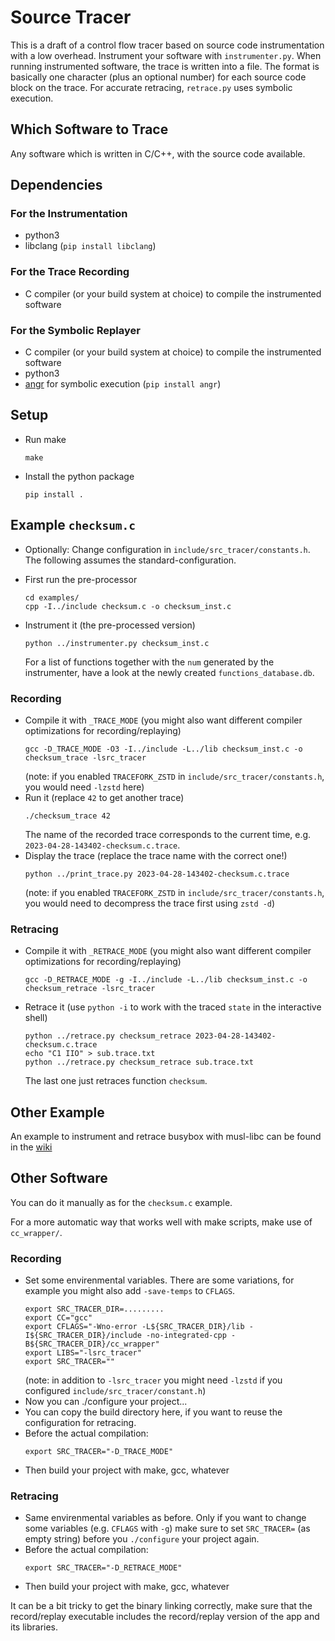 # Source Tracer

This is a draft of a control flow tracer based on source code instrumentation with a low overhead.
Instrument your software with `instrumenter.py`. When running instrumented software, the trace is written into a file.
The format is basically one character (plus an optional number)
for each source code block on the trace.
For accurate retracing, `retrace.py` uses symbolic execution.

## Which Software to Trace

Any software which is written in C/C++, with the source code available.

## Dependencies
### For the Instrumentation

* python3
* libclang (`pip install libclang`)

### For the Trace Recording

* C compiler (or your build system at choice) to compile the instrumented software

### For the Symbolic Replayer

* C compiler (or your build system at choice) to compile the instrumented software
* python3
* [angr](https://angr.io) for symbolic execution (`pip install angr`)

## Setup

* Run make
  ```
  make
  ```
* Install the python package
  ```
  pip install .
  ```

## Example `checksum.c`

* Optionally: Change configuration in `include/src_tracer/constants.h`.
  The following assumes the standard-configuration.

* First run the pre-processor
  ```
  cd examples/
  cpp -I../include checksum.c -o checksum_inst.c
  ```
* Instrument it (the pre-processed version)
  ```
  python ../instrumenter.py checksum_inst.c
  ```
  For a list of functions together with the `num` generated by the instrumenter,
  have a look at the newly created `functions_database.db`.
### Recording
* Compile it with `_TRACE_MODE` (you might also want different compiler optimizations for recording/replaying)
  ```
  gcc -D_TRACE_MODE -O3 -I../include -L../lib checksum_inst.c -o checksum_trace -lsrc_tracer
  ```
  (note: if you enabled `TRACEFORK_ZSTD` in `include/src_tracer/constants.h`, you would need `-lzstd` here)
* Run it (replace `42` to get another trace) 
  ```
  ./checksum_trace 42
  ```
  The name of the recorded trace corresponds to the current time, e.g. `2023-04-28-143402-checksum.c.trace`.
* Display the trace (replace the trace name with the correct one!)
  ```
  python ../print_trace.py 2023-04-28-143402-checksum.c.trace
  ```
  (note: if you enabled `TRACEFORK_ZSTD` in `include/src_tracer/constants.h`, you would need to decompress the trace first using `zstd -d`)
### Retracing
* Compile it with `_RETRACE_MODE` (you might also want different compiler optimizations for recording/replaying)
  ```
  gcc -D_RETRACE_MODE -g -I../include -L../lib checksum_inst.c -o checksum_retrace -lsrc_tracer
  ```
* Retrace it (use `python -i` to work with the traced `state` in the interactive shell)
  ```
  python ../retrace.py checksum_retrace 2023-04-28-143402-checksum.c.trace
  echo "C1 IIO" > sub.trace.txt
  python ../retrace.py checksum_retrace sub.trace.txt
  ```
  The last one just retraces function `checksum`.

## Other Example

An example to instrument and retrace busybox with musl-libc can be found in the [wiki](https://github.com/lks9/src-tracer/wiki/Busybox-with-musl%E2%80%90libc)

## Other Software

You can do it manually as for the `checksum.c` example.

For a more automatic way that works well with make scripts, make use of `cc_wrapper/`.

### Recording
* Set some envirenmental variables. There are some variations, for example you might also add `-save-temps` to `CFLAGS`.
  ```
  export SRC_TRACER_DIR=.........
  export CC="gcc"
  export CFLAGS="-Wno-error -L${SRC_TRACER_DIR}/lib -I${SRC_TRACER_DIR}/include -no-integrated-cpp -B${SRC_TRACER_DIR}/cc_wrapper"
  export LIBS="-lsrc_tracer"
  export SRC_TRACER=""
  ```
  (note: in addition to `-lsrc_tracer` you might need `-lzstd` if you configured `include/src_tracer/constant.h`)
* Now you can ./configure your project...
* You can copy the build directory here, if you want to reuse the configuration for retracing.
* Before the actual compilation:
  ```
  export SRC_TRACER="-D_TRACE_MODE"
  ```
* Then build your project with make, gcc, whatever

### Retracing
* Same envirenmental variables as before. Only if you want to change some variables (e.g. `CFLAGS` with `-g`) make sure
to set `SRC_TRACER=` (as empty string) before you `./configure` your project again.
* Before the actual compilation:
  ```
  export SRC_TRACER="-D_RETRACE_MODE"
  ```
* Then build your project with make, gcc, whatever

It can be a bit tricky to get the binary linking correctly,
make sure that the record/replay executable includes the record/replay
version of the app and its libraries.
